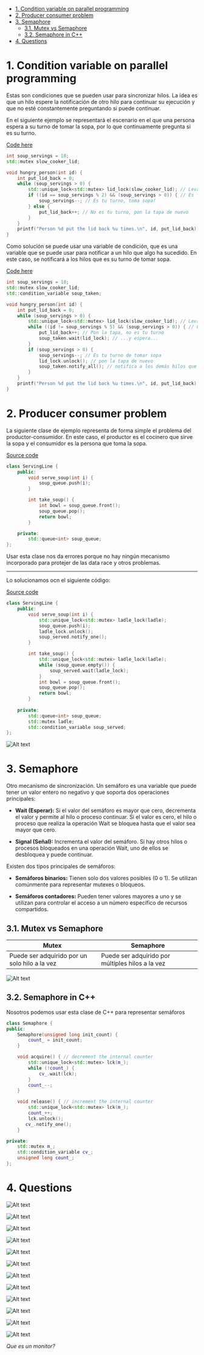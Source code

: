 - [1. Condition variable on parallel programming](#1-condition-variable-on-parallel-programming)
- [2. Producer consumer problem](#2-producer-consumer-problem)
- [3. Semaphore](#3-semaphore)
  - [3.1. Mutex vs Semaphore](#31-mutex-vs-semaphore)
  - [3.2. Semaphore in C++](#32-semaphore-in-c)
- [4. Questions](#4-questions)


# 1. Condition variable on parallel programming

Estas son condiciones que se pueden usar para sincronizar hilos. La idea es que un hilo espere la notificación de otro hilo para continuar su ejecución y que no esté constantemente preguntando si puede continuar.

En el siguiente ejemplo se representará el escenario en el que una persona espera a su turno de tomar la sopa, por lo que continuamente pregunta si es su turno.

[Code here](<Ex_Files_Parallel_C_Plus_Plus_Pt2/Exercise Files/CH01/01_02/begin/condition_variable_demo.cpp>)

```c++
int soup_servings = 10;
std::mutex slow_cooker_lid;

void hungry_person(int id) {
    int put_lid_back = 0;
    while (soup_servings > 0) {
        std::unique_lock<std::mutex> lid_lock(slow_cooker_lid); // Levanta la tapa de la olla
        if ((id == soup_servings % 2) && (soup_servings > 0)) { // Es tu turno de tomar sopa?
            soup_servings--; // Es tu turno, toma sopa!
        } else {
            put_lid_back++; // No es tu turno, pon la tapa de nuevo
        }
    }
    printf("Person %d put the lid back %u times.\n", id, put_lid_back);
}
```

Como solución se puede usar una variable de condición, que es una variable que se puede usar para notificar a un hilo que algo ha sucedido. En este caso, se notificará a los hilos que es su turno de tomar sopa.

[Code here](<Ex_Files_Parallel_C_Plus_Plus_Pt2/Exercise Files/CH01/01_02/end/condition_variable_demo.cpp>)

```c++
int soup_servings = 10;
std::mutex slow_cooker_lid;
std::condition_variable soup_taken;

void hungry_person(int id) {
    int put_lid_back = 0;
    while (soup_servings > 0) {
        std::unique_lock<std::mutex> lid_lock(slow_cooker_lid); // Levanta la tapa de la olla
        while ((id != soup_servings % 5) && (soup_servings > 0)) { // Es tu turno de tomar sopa?
            put_lid_back++; // Pon la tapa, no es tu turno
            soup_taken.wait(lid_lock); // ...y espera...
        }
        if (soup_servings > 0) {
            soup_servings--; // Es tu turno de tomar sopa
            lid_lock.unlock(); // pon la tapa de nuevo
            soup_taken.notify_all(); // notifica a los demás hilos que es su turno
        }
    }
    printf("Person %d put the lid back %u times.\n", id, put_lid_back);
}
```

# 2. Producer consumer problem

La siguiente clase de ejemplo representa de forma simple el problema del productor-consumidor. En este caso, el productor es el cocinero que sirve la sopa y el consumidor es la persona que toma la sopa.


[Source code](<Ex_Files_Parallel_C_Plus_Plus_Pt2/Exercise Files/CH01/01_04/begin/producer_consumer_demo.cpp>)

```c++
class ServingLine {
    public:
        void serve_soup(int i) {
            soup_queue.push(i);
        }

        int take_soup() {
            int bowl = soup_queue.front();
            soup_queue.pop();
            return bowl;
        }

    private:
        std::queue<int> soup_queue;
};
```
Usar esta clase nos da errores porque no hay ningún mecanismo incorporado para protejer de las data race y otros problemas.

---

Lo solucionamos ocn el siguiente código:

[Source code](<Ex_Files_Parallel_C_Plus_Plus_Pt2/Exercise Files/CH01/01_04/end/producer_consumer_demo.cpp>)

```c++
class ServingLine {
    public:
        void serve_soup(int i) {
            std::unique_lock<std::mutex> ladle_lock(ladle);
            soup_queue.push(i);
            ladle_lock.unlock();
            soup_served.notify_one();
        }

        int take_soup() {
            std::unique_lock<std::mutex> ladle_lock(ladle);
            while (soup_queue.empty()) {
                soup_served.wait(ladle_lock);
            }
            int bowl = soup_queue.front();
            soup_queue.pop();
            return bowl;
        }
        
    private:
        std::queue<int> soup_queue;
        std::mutex ladle;
        std::condition_variable soup_served;
};
```

![Alt text](./Images/image.png)

# 3. Semaphore

Otro mecanismo de sincronización. Un semáforo es una variable que puede tener un valor entero no negativo y que soporta dos operaciones principales:

- **Wait (Esperar):** Si el valor del semáforo es mayor que cero, decrementa el valor y permite al hilo o proceso continuar. Si el valor es cero, el hilo o proceso que realiza la operación Wait se bloquea hasta que el valor sea mayor que cero.

- **Signal (Señal):** Incrementa el valor del semáforo. Si hay otros hilos o procesos bloqueados en una operación Wait, uno de ellos se desbloquea y puede continuar.

Existen dos tipos principales de semáforos:

- **Semáforos binarios:** Tienen solo dos valores posibles (0 o 1). Se utilizan comúnmente para representar mutexes o bloqueos.

- **Semáforos contadores:** Pueden tener valores mayores a uno y se utilizan para controlar el acceso a un número específico de recursos compartidos.

## 3.1. Mutex vs Semaphore

|Mutex|Semaphore|
|---|---|
|Puede ser adquirido por un solo hilo a la vez|Puede ser adquirido por múltiples hilos a la vez|

![Alt text](./Images/image-1.png)

## 3.2. Semaphore in C++

Nosotros podemos usar esta clase de C++ para representar semáforos

```c++
class Semaphore {
public:
    Semaphore(unsigned long init_count) {
        count_ = init_count;
    }

    void acquire() { // decrement the internal counter
        std::unique_lock<std::mutex> lck(m_);
        while (!count_) {
            cv_.wait(lck);
        }
        count_--;
    }

    void release() { // increment the internal counter
        std::unique_lock<std::mutex> lck(m_);
        count_++;
        lck.unlock();
       cv_.notify_one();
    }

private:
    std::mutex m_;
    std::condition_variable cv_;
    unsigned long count_;
};
```

# 4. Questions

![Alt text](./Images/image-2.png)

![Alt text](./Images/image-3.png)

![Alt text](./Images/image-4.png)

![Alt text](./Images/image-5.png)

![Alt text](./Images/image-6.png)

![Alt text](./Images/image-7.png)

![Alt text](./Images/image-8.png)

![Alt text](./Images/image-9.png)

![Alt text](./Images/image-10.png)

![Alt text](./Images/image-11.png)

![Alt text](./Images/image-12.png)

![Alt text](./Images/image-13.png)

*Que es un monitor?*